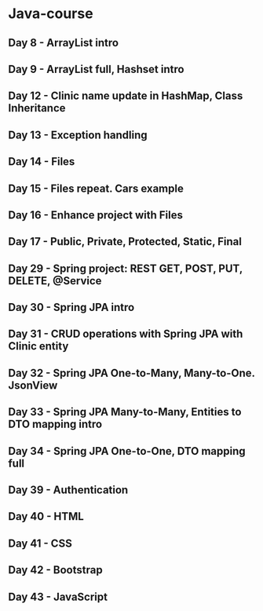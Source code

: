 # Java-course

## Day 8 - ArrayList intro

## Day 9 - ArrayList full, Hashset intro

## Day 12 - Clinic name update in HashMap, Class Inheritance

## Day 13 - Exception handling

## Day 14 - Files

## Day 15 - Files repeat. Cars example

## Day 16 - Enhance project with Files

## Day 17 - Public, Private, Protected, Static, Final

## Day 29 - Spring project: REST GET, POST, PUT, DELETE, @Service

## Day 30 - Spring JPA intro

## Day 31 - CRUD operations with Spring JPA with Clinic entity

## Day 32 - Spring JPA One-to-Many, Many-to-One. JsonView

## Day 33 - Spring JPA Many-to-Many, Entities to DTO mapping intro

## Day 34 - Spring JPA One-to-One, DTO mapping full

## Day 39 - Authentication

## Day 40 - HTML

## Day 41 - CSS

## Day 42 - Bootstrap

## Day 43 - JavaScript
